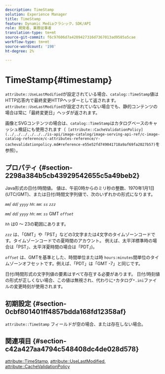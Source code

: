 ```yaml
---
description: TimeStamp
solution: Experience Manager
title: TimeStamp
feature: Dynamic Mediaクラシック，SDK/API
role: 開発者、業務従事者
translation-type: tm+mt
source-git-commit: f6c97606d7a4209427316d7367013ad9585a5cae
workflow-type: tm+mt
source-wordcount: '198'
ht-degree: 2%

---
```



# TimeStamp{#timestamp}

`attribute::UseLastModified`が設定されている場合、`catalog::TimeStamp`値はHTTP応答内で最終変更HTTPヘッダーとして返されます。 `attribute::UseLastModified`が設定されていない場合でも、静的コンテンツの場合は常に「最終変更日」ヘッダが返されます。

画像とSVGコンテンツの場合は、`catalog::TimeStamp`はカタログベースのキャッシュ検証にも使用されます（` [attribute::CacheValidationPolicy](../../../../../../is-api/image-catalog/image-serving-api-ref/c-image-catalog-reference/c-attributes-reference/r-cachevalidationpolicy.md#reference-e55e52fd749041718a9af69fa2027b57)`を参照）。

## プロパティ {#section-2298a384b5cb43929542655c5a49beb2}

Java形式の日付/時間値。 値は、午前0時からのミリ秒の整数、1970年1月1日(UTC/GMT)、または日付/時間文字列値で、次のいずれかの形式になります。

*`mm`*/  *`dd`*/  *`yyyy`* *`hh`*: *`mm`*:  *`ss`* *`zzz`*

*`mm`*/  *`dd`*/  *`yyyy`* *`hh`*: *`mm`*: *`ss`* GMT  *`offset`*

*`hh`* は0 ～ 23の範囲にあります。

*`zzz`* は、「GMT」や「PST」などの3文字または4文字のタイムゾーンコードです。タイムゾーンコードでの夏時間のアカウント。 例えば、太平洋標準時の場合は「PST」、太平洋夏時間の場合は「PDT」)。

*`offset`* は、GMTを基準とした、時間単位または時 `hours:minutes`間単位のタイムゾーンオフセットです。例えば、「PDT」は「GMT -7」と同じです。

日付/時間形式の文字列値の要素はすべて存在する必要があります。 日付/時刻値の形式が正しくない場合、この値は無視され、代わりに`*`カタログ`*.ini`ファイルの変更時刻が使用されます。

## 初期設定 {#section-0cbf801401ff4857bdda168fd12358af}

`attribute::TimeStamp` フィールドが空の場合、または存在しない場合。

## 関連項目 {#section-c42a427aa4794c548408dc4de028d578}

[attribute::TimeStamp](../../../../../../is-api/image-catalog/image-serving-api-ref/c-image-catalog-reference/c-attributes-reference/r-timestamp.md#reference-4213c599a64942ee8cb9d80696b08296),  [attribute::UseLastModified](../../../../../../is-api/image-catalog/image-serving-api-ref/c-image-catalog-reference/c-attributes-reference/r-uselastmodified.md#reference-73ecc421e6864a38aec5a4775f06b8e8),  [attribute::CacheValidationPolicy](../../../../../../is-api/image-catalog/image-serving-api-ref/c-image-catalog-reference/c-attributes-reference/r-cachevalidationpolicy.md#reference-e55e52fd749041718a9af69fa2027b57)
